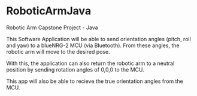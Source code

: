 # RoboticArmJava
Robotic Arm Capstone Project - Java

This Software Application will be able to send orientation angles (pitch, roll and yaw) to a blueNRG-2 MCU (via Bluetooth).
From these angles, the robotic arm will move to the desired pose. 

With this, the application can also return the robotic arm to a neutral position by sending rotation angles of 0,0,0 to
the MCU.

This app will also be able to recieve the true orientation angles from the MCU.
